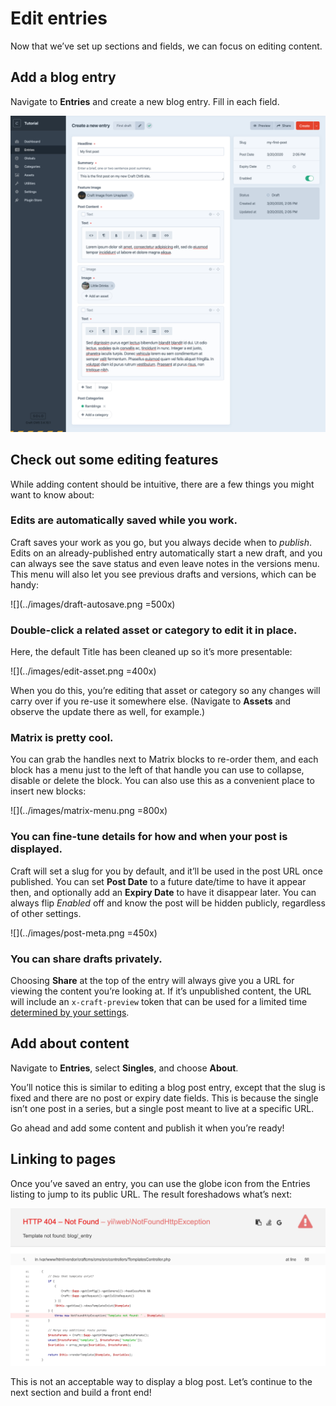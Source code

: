 # Edit entries

Now that we’ve set up sections and fields, we can focus on editing content.

## Add a blog entry

Navigate to **Entries** and create a new blog entry. Fill in each field.

<BrowserShot url="https://tutorial.ddev.site/admin/entries/blog/9?draftId=7&fresh=1" :link="false" caption="A complete new blog post ready to be saved.">
<img src="../images/new-entry.png" alt="Screenshot of blog post entry with fields filled in" />
</BrowserShot>

## Check out some editing features

While adding content should be intuitive, there are a few things you might want to know about:

### Edits are automatically saved while you work.

Craft saves your work as you go, but you always decide when to _publish_. Edits on an already-published entry automatically start a new draft, and you can always see the save status and even leave notes in the versions menu. This menu will also let you see previous drafts and versions, which can be handy:

![](../images/draft-autosave.png =500x)

### Double-click a related asset or category to edit it in place.

Here, the default Title has been cleaned up so it’s more presentable:

![](../images/edit-asset.png =400x)

When you do this, you’re editing that asset or category so any changes will carry over if you re-use it somewhere else. (Navigate to **Assets** and observe the update there as well, for example.)

### Matrix is pretty cool.

You can grab the handles next to Matrix blocks to re-order them, and each block has a menu just to the left of that handle you can use to collapse, disable or delete the block. You can also use this as a convenient place to insert new blocks:

![](../images/matrix-menu.png =800x)

### You can fine-tune details for how and when your post is displayed.

Craft will set a slug for you by default, and it’ll be used in the post URL once published. You can set **Post Date** to a future date/time to have it appear then, and optionally add an **Expiry Date** to have it disappear later. You can always flip _Enabled_ off and know the post will be hidden publicly, regardless of other settings.

![](../images/post-meta.png =450x)

### You can share drafts privately.

Choosing **Share** at the top of the entry will always give you a URL for viewing the content you’re looking at. If it’s unpublished content, the URL will include an `x-craft-preview` token that can be used for a limited time [determined by your settings](/3.x/config/config-settings.md#defaulttokenduration).

## Add about content

Navigate to **Entries**, select **Singles**, and choose **About**.

You’ll notice this is similar to editing a blog post entry, except that the slug is fixed and there are no post or expiry date fields. This is because the single isn’t one post in a series, but a single post meant to live at a specific URL.

Go ahead and add some content and publish it when you’re ready!

## Linking to pages

Once you’ve saved an entry, you can use the globe icon from the Entries listing to jump to its public URL. The result foreshadows what’s next:

<BrowserShot url="https://tutorial.ddev.site/blog/my-first-post" :link="false" caption="The front end is missing.">
<img src="../images/404.png" alt="Screenshot of public post URL 404" />
</BrowserShot>

This is not an acceptable way to display a blog post. Let’s continue to the next section and build a front end!
